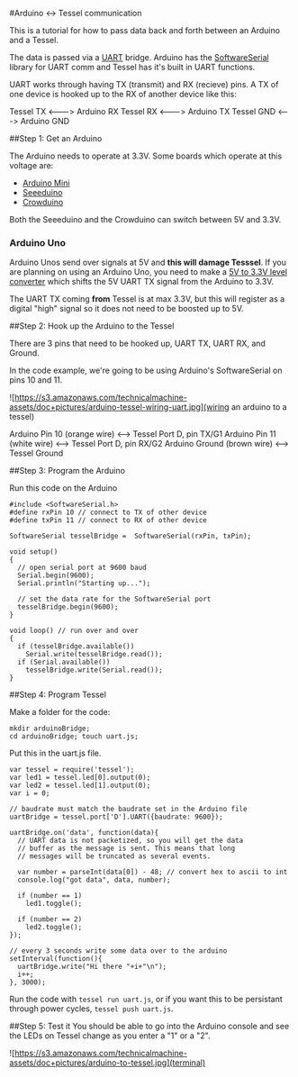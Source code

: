 #Arduino <-> Tessel communication

This is a tutorial for how to pass data back and forth between an Arduino and a Tessel.

The data is passed via a [UART](http://en.wikipedia.org/wiki/Uart) bridge. Arduino has the [SoftwareSerial](http://arduino.cc/en/Reference/SoftwareSerial) library for UART comm and Tessel has it's built in UART functions.

UART works through having TX (transmit) and RX (recieve) pins. A TX of one device is hooked up to the RX of another device like this:

Tessel TX  <---> Arduino RX
Tessel RX  <---> Arduino TX
Tessel GND <---> Arduino GND

##Step 1: Get an Arduino

The Arduino needs to operate at 3.3V. Some boards which operate at this voltage are:

* [Arduino Mini](https://www.sparkfun.com/products/11114)
* [Seeeduino](http://www.seeedstudio.com/depot/Seeeduino-V30-Atmega-328P-p-669.html)
* [Crowduino](http://www.elecrow.com/crowduino-with-atmega-328-v11-p-338.html)

Both the Seeeduino and the Crowduino can switch between 5V and 3.3V.


### Arduino Uno
Arduino Unos send over signals at 5V and **this will damage Tesssel**. If you are planning on using an Arduino Uno, you need to make a [5V to 3.3V level converter](https://www.sparkfun.com/products/12009) which shifts the 5V UART TX signal from the Arduino to 3.3V. 

The UART TX coming **from** Tessel is at max 3.3V, but this will register as a digital "high" signal so it does not need to be boosted up to 5V.

##Step 2: Hook up the Arduino to the Tessel

There are 3 pins that need to be hooked up, UART TX, UART RX, and Ground.

In the code example, we're going to be using Arduino's SoftwareSerial on pins 10 and 11.

![https://s3.amazonaws.com/technicalmachine-assets/doc+pictures/arduino-tessel-wiring-uart.jpg](wiring an arduino to a tessel)

Arduino Pin 10 (orange wire) <--> Tessel Port D, pin TX/G1
Arduino Pin 11 (white wire)  <--> Tessel Port D, pin RX/G2
Arduino Ground (brown wire)  <--> Tessel Ground

##Step 3: Program the Arduino

Run this code on the Arduino

```
#include <SoftwareSerial.h>
#define rxPin 10 // connect to TX of other device
#define txPin 11 // connect to RX of other device

SoftwareSerial tesselBridge =  SoftwareSerial(rxPin, txPin);

void setup()  
{
  // open serial port at 9600 baud
  Serial.begin(9600);
  Serial.println("Starting up...");
  
  // set the data rate for the SoftwareSerial port
  tesselBridge.begin(9600);
}

void loop() // run over and over
{
  if (tesselBridge.available())
    Serial.write(tesselBridge.read());
  if (Serial.available())
    tesselBridge.write(Serial.read());
}
```

##Step 4: Program Tessel

Make a folder for the code:

```
mkdir arduinoBridge;
cd arduinoBridge; touch uart.js;
```

Put this in the uart.js file.

```
var tessel = require('tessel');
var led1 = tessel.led[0].output(0);
var led2 = tessel.led[1].output(0);
var i = 0;

// baudrate must match the baudrate set in the Arduino file
uartBridge = tessel.port['D'].UART({baudrate: 9600}); 

uartBridge.on('data', function(data){
  // UART data is not packetized, so you will get the data 
  // buffer as the message is sent. This means that long
  // messages will be truncated as several events.
  
  var number = parseInt(data[0]) - 48; // convert hex to ascii to int
  console.log("got data", data, number);

  if (number == 1)
    led1.toggle();

  if (number == 2)
    led2.toggle();
});

// every 3 seconds write some data over to the arduino
setInterval(function(){
  uartBridge.write("Hi there "+i+"\n");
  i++;
}, 3000);
```

Run the code with `tessel run uart.js`, or if you want this to be persistant through power cycles, `tessel push uart.js`.

##Step 5: Test it
You should be able to go into the Arduino console and see the LEDs on Tessel change as you enter a "1" or a "2".

![https://s3.amazonaws.com/technicalmachine-assets/doc+pictures/arduino-to-tessel.jpg](terminal)
